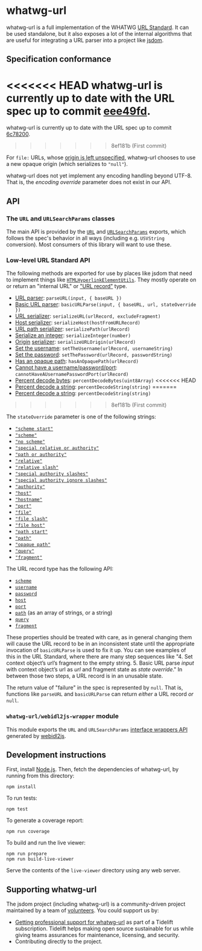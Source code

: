 ﻿# whatwg-url

whatwg-url is a full implementation of the WHATWG [URL Standard](https://url.spec.whatwg.org/). It can be used standalone, but it also exposes a lot of the internal algorithms that are useful for integrating a URL parser into a project like [jsdom](https://github.com/jsdom/jsdom).

## Specification conformance

<<<<<<< HEAD
whatwg-url is currently up to date with the URL spec up to commit [eee49fd](https://github.com/whatwg/url/commit/eee49fdf4f99d59f717cbeb0bce29fda930196d4).
=======
whatwg-url is currently up to date with the URL spec up to commit [6c78200](https://github.com/whatwg/url/commit/6c782003a2d53b1feecd072d1006eb8f1d65fb2d).
>>>>>>> 8ef181b (First commit)

For `file:` URLs, whose [origin is left unspecified](https://url.spec.whatwg.org/#concept-url-origin), whatwg-url chooses to use a new opaque origin (which serializes to `"null"`).

whatwg-url does not yet implement any encoding handling beyond UTF-8. That is, the _encoding override_ parameter does not exist in our API.

## API

### The `URL` and `URLSearchParams` classes

The main API is provided by the [`URL`](https://url.spec.whatwg.org/#url-class) and [`URLSearchParams`](https://url.spec.whatwg.org/#interface-urlsearchparams) exports, which follows the spec's behavior in all ways (including e.g. `USVString` conversion). Most consumers of this library will want to use these.

### Low-level URL Standard API

The following methods are exported for use by places like jsdom that need to implement things like [`HTMLHyperlinkElementUtils`](https://html.spec.whatwg.org/#htmlhyperlinkelementutils). They mostly operate on or return an "internal URL" or ["URL record"](https://url.spec.whatwg.org/#concept-url) type.

- [URL parser](https://url.spec.whatwg.org/#concept-url-parser): `parseURL(input, { baseURL })`
- [Basic URL parser](https://url.spec.whatwg.org/#concept-basic-url-parser): `basicURLParse(input, { baseURL, url, stateOverride })`
- [URL serializer](https://url.spec.whatwg.org/#concept-url-serializer): `serializeURL(urlRecord, excludeFragment)`
- [Host serializer](https://url.spec.whatwg.org/#concept-host-serializer): `serializeHost(hostFromURLRecord)`
- [URL path serializer](https://url.spec.whatwg.org/#url-path-serializer): `serializePath(urlRecord)`
- [Serialize an integer](https://url.spec.whatwg.org/#serialize-an-integer): `serializeInteger(number)`
- [Origin](https://url.spec.whatwg.org/#concept-url-origin) [serializer](https://html.spec.whatwg.org/multipage/origin.html#ascii-serialisation-of-an-origin): `serializeURLOrigin(urlRecord)`
- [Set the username](https://url.spec.whatwg.org/#set-the-username): `setTheUsername(urlRecord, usernameString)`
- [Set the password](https://url.spec.whatwg.org/#set-the-password): `setThePassword(urlRecord, passwordString)`
- [Has an opaque path](https://url.spec.whatwg.org/#url-opaque-path): `hasAnOpaquePath(urlRecord)`
- [Cannot have a username/password/port](https://url.spec.whatwg.org/#cannot-have-a-username-password-port): `cannotHaveAUsernamePasswordPort(urlRecord)`
- [Percent decode bytes](https://url.spec.whatwg.org/#percent-decode): `percentDecodeBytes(uint8Array)`
<<<<<<< HEAD
- [Percent decode a string](https://url.spec.whatwg.org/#percent-decode-string): `percentDecodeString(string)`
=======
- [Percent decode a string](https://url.spec.whatwg.org/#string-percent-decode): `percentDecodeString(string)`
>>>>>>> 8ef181b (First commit)

The `stateOverride` parameter is one of the following strings:

- [`"scheme start"`](https://url.spec.whatwg.org/#scheme-start-state)
- [`"scheme"`](https://url.spec.whatwg.org/#scheme-state)
- [`"no scheme"`](https://url.spec.whatwg.org/#no-scheme-state)
- [`"special relative or authority"`](https://url.spec.whatwg.org/#special-relative-or-authority-state)
- [`"path or authority"`](https://url.spec.whatwg.org/#path-or-authority-state)
- [`"relative"`](https://url.spec.whatwg.org/#relative-state)
- [`"relative slash"`](https://url.spec.whatwg.org/#relative-slash-state)
- [`"special authority slashes"`](https://url.spec.whatwg.org/#special-authority-slashes-state)
- [`"special authority ignore slashes"`](https://url.spec.whatwg.org/#special-authority-ignore-slashes-state)
- [`"authority"`](https://url.spec.whatwg.org/#authority-state)
- [`"host"`](https://url.spec.whatwg.org/#host-state)
- [`"hostname"`](https://url.spec.whatwg.org/#hostname-state)
- [`"port"`](https://url.spec.whatwg.org/#port-state)
- [`"file"`](https://url.spec.whatwg.org/#file-state)
- [`"file slash"`](https://url.spec.whatwg.org/#file-slash-state)
- [`"file host"`](https://url.spec.whatwg.org/#file-host-state)
- [`"path start"`](https://url.spec.whatwg.org/#path-start-state)
- [`"path"`](https://url.spec.whatwg.org/#path-state)
- [`"opaque path"`](https://url.spec.whatwg.org/#cannot-be-a-base-url-path-state)
- [`"query"`](https://url.spec.whatwg.org/#query-state)
- [`"fragment"`](https://url.spec.whatwg.org/#fragment-state)

The URL record type has the following API:

- [`scheme`](https://url.spec.whatwg.org/#concept-url-scheme)
- [`username`](https://url.spec.whatwg.org/#concept-url-username)
- [`password`](https://url.spec.whatwg.org/#concept-url-password)
- [`host`](https://url.spec.whatwg.org/#concept-url-host)
- [`port`](https://url.spec.whatwg.org/#concept-url-port)
- [`path`](https://url.spec.whatwg.org/#concept-url-path) (as an array of strings, or a string)
- [`query`](https://url.spec.whatwg.org/#concept-url-query)
- [`fragment`](https://url.spec.whatwg.org/#concept-url-fragment)

These properties should be treated with care, as in general changing them will cause the URL record to be in an inconsistent state until the appropriate invocation of `basicURLParse` is used to fix it up. You can see examples of this in the URL Standard, where there are many step sequences like "4. Set context object’s url’s fragment to the empty string. 5. Basic URL parse _input_ with context object’s url as _url_ and fragment state as _state override_." In between those two steps, a URL record is in an unusable state.

The return value of "failure" in the spec is represented by `null`. That is, functions like `parseURL` and `basicURLParse` can return _either_ a URL record _or_ `null`.

### `whatwg-url/webidl2js-wrapper` module

This module exports the `URL` and `URLSearchParams` [interface wrappers API](https://github.com/jsdom/webidl2js#for-interfaces) generated by [webidl2js](https://github.com/jsdom/webidl2js).

## Development instructions

First, install [Node.js](https://nodejs.org/). Then, fetch the dependencies of whatwg-url, by running from this directory:

    npm install

To run tests:

    npm test

To generate a coverage report:

    npm run coverage

To build and run the live viewer:

    npm run prepare
    npm run build-live-viewer

Serve the contents of the `live-viewer` directory using any web server.

## Supporting whatwg-url

The jsdom project (including whatwg-url) is a community-driven project maintained by a team of [volunteers](https://github.com/orgs/jsdom/people). You could support us by:

- [Getting professional support for whatwg-url](https://tidelift.com/subscription/pkg/npm-whatwg-url?utm_source=npm-whatwg-url&utm_medium=referral&utm_campaign=readme) as part of a Tidelift subscription. Tidelift helps making open source sustainable for us while giving teams assurances for maintenance, licensing, and security.
- Contributing directly to the project.
